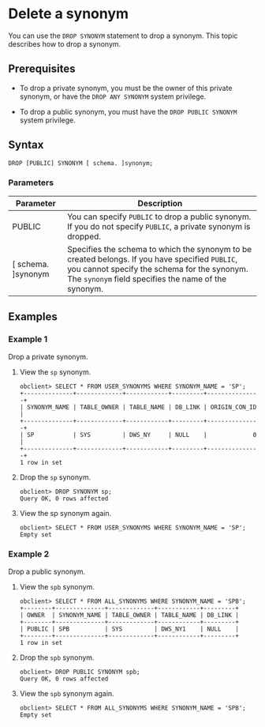 # Delete a synonym

You can use the `DROP SYNONYM` statement to drop a synonym. This topic describes how to drop a synonym.

## Prerequisites

* To drop a private synonym, you must be the owner of this private synonym, or have the `DROP ANY SYNONYM` system privilege.

* To drop a public synonym, you must have the `DROP PUBLIC SYNONYM` system privilege.

## Syntax

```unknow
DROP [PUBLIC] SYNONYM [ schema. ]synonym;
```

### Parameters

| **Parameter** | **Description** |
|----------------------|-------------------------------------------------------------------------------------------------------|
| PUBLIC | You can specify `PUBLIC` to drop a public synonym. If you do not specify `PUBLIC`, a private synonym is dropped.  |
| [ schema. ]synonym | Specifies the schema to which the synonym to be created belongs.  If you have specified `PUBLIC`, you cannot specify the schema for the synonym.  The `synonym` field specifies the name of the synonym.  |

## Examples

### Example 1

Drop a private synonym.

1. View the `sp` synonym.

   ```unknow
   obclient> SELECT * FROM USER_SYNONYMS WHERE SYNONYM_NAME = 'SP';
   +--------------+-------------+------------+---------+---------------+
   | SYNONYM_NAME | TABLE_OWNER | TABLE_NAME | DB_LINK | ORIGIN_CON_ID |
   +--------------+-------------+------------+---------+---------------+
   | SP           | SYS         | DWS_NY     | NULL    |             0 |
   +--------------+-------------+------------+---------+---------------+
   1 row in set
   ```

2. Drop the `sp` synonym.

   ```unknow
   obclient> DROP SYNONYM sp;
   Query OK, 0 rows affected
   ```

3. View the sp synonym again.

   ```unknow
   obclient> SELECT * FROM USER_SYNONYMS WHERE SYNONYM_NAME = 'SP';
   Empty set
   ```

### Example 2

Drop a public synonym.

1. View the `spb` synonym.

   ```unknow
   obclient> SELECT * FROM ALL_SYNONYMS WHERE SYNONYM_NAME = 'SPB';
   +--------+--------------+-------------+------------+---------+
   | OWNER  | SYNONYM_NAME | TABLE_OWNER | TABLE_NAME | DB_LINK |
   +--------+--------------+-------------+------------+---------+
   | PUBLIC | SPB          | SYS         | DWS_NY1    | NULL    |
   +--------+--------------+-------------+------------+---------+
   1 row in set
   ```

2. Drop the `spb` synonym.

   ```unknow
   obclient> DROP PUBLIC SYNONYM spb;
   Query OK, 0 rows affected
   ```

3. View the `spb` synonym again.

   ```unknow
   obclient> SELECT * FROM ALL_SYNONYMS WHERE SYNONYM_NAME = 'SPB';
   Empty set
   ```
